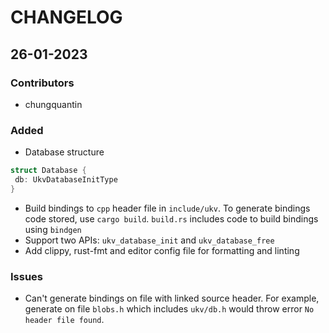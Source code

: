 # CHANGELOG

## 26-01-2023

### Contributors

-   chungquantin

### Added

-   Database structure

```rs
struct Database {
 db: UkvDatabaseInitType
}
```

-   Build bindings to `cpp` header file in `include/ukv`. To generate bindings code stored, use `cargo build`. `build.rs` includes code to build bindings using `bindgen`
-   Support two APIs: `ukv_database_init` and `ukv_database_free`
-   Add clippy, rust-fmt and editor config file for formatting and linting

### Issues

-   Can't generate bindings on file with linked source header. For example, generate on file `blobs.h` which includes `ukv/db.h` would throw error `No header file found`.
